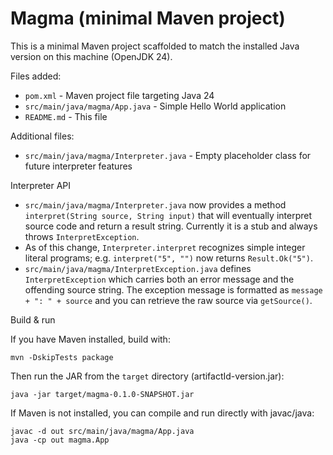 # Magma (minimal Maven project)

This is a minimal Maven project scaffolded to match the installed Java version on this machine (OpenJDK 24).

Files added:

- `pom.xml` - Maven project file targeting Java 24
- `src/main/java/magma/App.java` - Simple Hello World application
- `README.md` - This file

Additional files:

- `src/main/java/magma/Interpreter.java` - Empty placeholder class for future interpreter features

Interpreter API

- `src/main/java/magma/Interpreter.java` now provides a method `interpret(String source, String input)` that will eventually interpret source code and return a result string. Currently it is a stub and always throws `InterpretException`.
- As of this change, `Interpreter.interpret` recognizes simple integer literal programs; e.g. `interpret("5", "")` now returns `Result.Ok("5")`.
- `src/main/java/magma/InterpretException.java` defines `InterpretException` which carries both an error message and the offending source string. The exception message is formatted as `message + ": " + source` and you can retrieve the raw source via `getSource()`.

Build & run

If you have Maven installed, build with:

    mvn -DskipTests package

Then run the JAR from the `target` directory (artifactId-version.jar):

    java -jar target/magma-0.1.0-SNAPSHOT.jar

If Maven is not installed, you can compile and run directly with javac/java:

    javac -d out src/main/java/magma/App.java
    java -cp out magma.App
